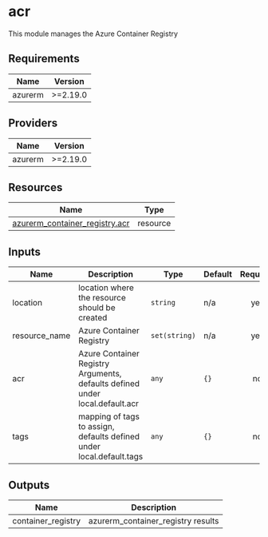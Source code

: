 # acr

This module manages the Azure Container Registry

## Requirements

| Name | Version |
|------|---------|
| azurerm | >=2.19.0 |

## Providers

| Name | Version |
|------|---------|
| azurerm | >=2.19.0 |

## Resources

| Name | Type |
|------|------|
| [azurerm_container_registry.acr](https://registry.terraform.io/providers/hashicorp/azurerm/latest/docs/resources/container_registry) | resource |

## Inputs

| Name | Description | Type | Default | Required |
|------|-------------|------|---------|:--------:|
| location | location where the resource should be created | `string` | n/a | yes |
| resource_name | Azure Container Registry | `set(string)` | n/a | yes |
| acr | Azure Container Registry Arguments, defaults defined under local.default.acr | `any` | `{}` | no |
| tags | mapping of tags to assign, defaults defined under local.default.tags | `any` | `{}` | no |

## Outputs

| Name | Description |
|------|-------------|
| container_registry | azurerm_container_registry results |
